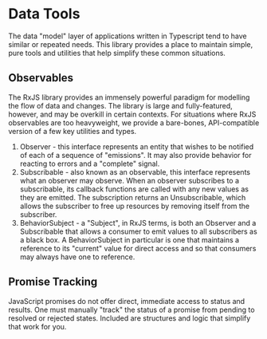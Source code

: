 # Data Tools

The data "model" layer of applications written in Typescript tend to have similar or repeated needs. This library provides a place to maintain simple, pure tools and utilities that help simplify these common situations.

## Observables

The RxJS library provides an immensely powerful paradigm for modelling the flow of data and changes. The library is large and fully-featured, however, and may be overkill in certain contexts. For situations where RxJS observables are too heavyweight, we provide a bare-bones, API-compatible version of a few key utilities and types.

1. Observer - this interface represents an entity that wishes to be notified of each of a sequence of "emissions". It may also provide behavior for reacting to errors and a "complete" signal.
1. Subscribable - also known as an observable, this interface represents what an observer may observe. When an observer subscribes to a subscribable, its callback functions are called with any new values as they are emitted. The subscription returns an Unsubscribable, which allows the subscriber to free up resources by removing itself from the subscriber.
1. BehaviorSubject - a "Subject", in RxJS terms, is both an Observer and a Subscribable that allows a consumer to emit values to all subscribers as a black box. A BehaviorSubject in particular is one that maintains a reference to its "current" value for direct access and so that consumers may always have one to reference.

## Promise Tracking

JavaScript promises do not offer direct, immediate access to status and results. One must manually "track" the status of a promise from pending to resolved or rejected states. Included are structures and logic that simplify that work for you.
